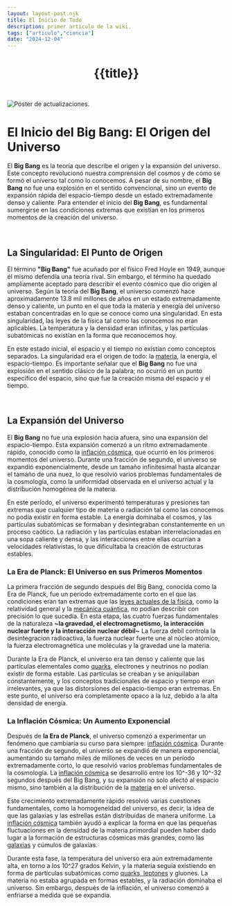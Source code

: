 ```yaml
---
layout: layout-post.njk
title: El Inicio de Todo
description: primer artículo de la wiki.
tags: ["articulo","ciencia"]
date: "2024-12-04"
---
```


# <p style="text-align: center;">**{{title}}**</p>

</br>
<div class="clearfix">
  <img src="/images/bigbang.webp" class="col-md-6 float-md-end mb-3 ms-md-3" alt="Póster de actualizaciones.">

# El Inicio del Big Bang: El Origen del Universo

El **Big Bang** es la teoría que describe el origen y la expansión del universo. Este concepto revolucionó nuestra comprensión del cosmos y de cómo se formó el universo tal como lo conocemos. A pesar de su nombre, el **Big Bang** no fue una explosión en el sentido convencional, sino un evento de expansión rápida del espacio-tiempo desde un estado extremadamente denso y caliente. Para entender el inicio del **Big Bang**, es fundamental sumergirse en las condiciones extremas que existían en los primeros momentos de la creación del universo.

<br>

## La Singularidad: El Punto de Origen

El término **"Big Bang"** fue acuñado por el físico Fred Hoyle en 1949, aunque él mismo defendía una teoría rival. Sin embargo, el término ha quedado ampliamente aceptado para describir el evento cósmico que dio origen al universo. Según la teoría del **Big Bang**, el universo comenzó hace aproximadamente 13.8 mil millones de años en un estado extremadamente denso y caliente, un punto en el que toda la materia y energía del universo estaban concentradas en lo que se conoce como una singularidad. En esta singularidad, las leyes de la física tal como las conocemos no eran aplicables. La temperatura y la densidad eran infinitas, y las partículas subatómicas no existían en la forma que reconocemos hoy.

En este estado inicial, el espacio y el tiempo no existían como conceptos separados. La singularidad era el origen de todo: la <a href="/Atomos">materia</a>, la energía, el espacio-tiempo. Es importante señalar que el **Big Bang** no fue una explosión en el sentido clásico de la palabra; no ocurrió en un punto específico del espacio, sino que fue la creación misma del espacio y el tiempo.


<br>

## La Expansión del Universo
El **Big Bang** no fue una explosión hacia afuera, sino una expansión del espacio-tiempo. Esta expansión comenzó a un ritmo extremadamente rápido, conocido como la <a href="/Inflacion cosmica">inflación cósmica</a>, que ocurrió en los primeros momentos del universo. Durante una fracción de segundo, el universo se expandió exponencialmente, desde un tamaño infinitesimal hasta alcanzar el tamaño de una nuez, lo que resolvió varios problemas fundamentales de la cosmología, como la uniformidad observada en el universo actual y la distribución homogénea de la materia.

En este período, el universo experimentó temperaturas y presiones tan extremas que cualquier tipo de materia o radiación tal como las conocemos no podía existir en forma estable. La energía dominaba el cosmos, y las partículas subatómicas se formaban y desintegraban constantemente en un proceso caótico. La radiación y las partículas estaban interrelacionadas en una sopa caliente y densa, y las interacciones entre ellas ocurrían a velocidades relativistas, lo que dificultaba la creación de estructuras estables.

### La Era de Planck: El Universo en sus Primeros Momentos

La primera fracción de segundo después del Big Bang, conocida como la Era de Planck, fue un periodo extremadamente corto en el que las condiciones eran tan extremas que las <a href="/Fisica-Clasica">leyes actuales de la física</a>, como la relatividad general y la <a href="/Fisica-Quantica">mecánica cuántica</a>, no podían describir con precisión lo que sucedía. En esta etapa, las cuatro fuerzas fundamentales de la naturaleza **~la gravedad, el electromagnetismo, la interacción nuclear fuerte y la interacción nuclear débil~** La fuerza debíl controla la desintegracion radioactiva, la fuerza nuclear fuerte une al núcleo atómico, la fuerza electromagnética une moléculas y la gravedad une la materia.

Durante la Era de Planck, el universo era tan denso y caliente que las partículas elementales como  <a href="/Quark-y-Leptones">quarks</a>, electrones y neutrinos no podían existir de forma estable. Las partículas se creaban y se aniquilaban constantemente, y los conceptos tradicionales de espacio y tiempo eran irrelevantes, ya que las distorsiones del espacio-tiempo eran extremas. En este punto, el universo era completamente opaco a la luz, debido a la alta densidad de energía.

### La Inflación Cósmica: Un Aumento Exponencial

Después de **la Era de Planck**, el universo comenzó a experimentar un fenómeno que cambiaría su curso para siempre: <a href="/Inflacion cosmica">inflación cósmica</a>. Durante una fracción de segundo, el universo se expandió de manera exponencial, aumentando su tamaño miles de millones de veces en un período extremadamente corto, lo que resolvió varios problemas fundamentales de la cosmología. La <a href="/Inflacion cosmica">inflación cósmica</a> se desarrolló entre los 10^-36 y 10^-32 segundos después del Big Bang, y su expansión no solo afectó al espacio mismo, sino también a la distribución de la <a href="/Atomos">materia</a> en el universo.

Este crecimiento extremadamente rápido resolvió varias cuestiones fundamentales, como la homogeneidad del universo, es decir, la idea de que las galaxias y las estrellas están distribuidas de manera uniforme. La <a href="/Inflacion cosmica">inflación cósmica</a> también ayudó a explicar la forma en que las pequeñas fluctuaciones en la densidad de la materia primordial pueden haber dado lugar a la formación de estructuras cósmicas más grandes, como las <a href="/Galaxias">galaxias</a> y cúmulos de galaxias.

Durante esta fase, la temperatura del universo era aún extremadamente alta, en torno a los 10^27 grados Kelvin, y la materia seguía existiendo en forma de partículas subatómicas como <a href="/Quark-y-Leptones">quarks, leptones</a> y gluones. La materia no estaba agrupada en formas estables, y la radiación dominaba el universo. Sin embargo, después de la inflación, el universo comenzó a enfriarse a medida que se expandía.


</div>















 










